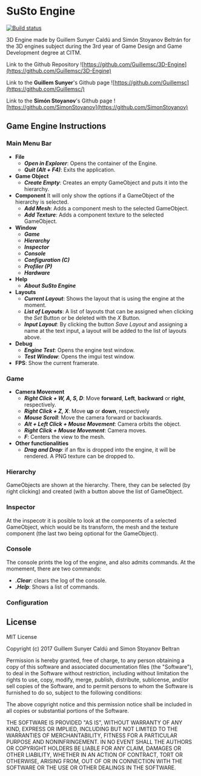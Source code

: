 # SuSto Engine
[![Build status](https://ci.appveyor.com/api/projects/status/m3lluga340u8kfuk/branch/master?svg=true)](https://ci.appveyor.com/project/Guillemsc/3d-engine/branch/master)

3D Engine made by Guillem Sunyer Caldú and Simón Stoyanov Beltrán for the 3D engines subject during the 3rd year of Game Design and Game Development degree at CITM.

Link to the Github Repository ![https://github.com/Guillemsc/3D-Engine](https://github.com/Guillemsc/3D-Engine)

Link to the **Guillem Sunyer**'s Github page ![https://github.com/Guillemsc](https://github.com/Guillemsc/)

Link to the **Simón Stoyanov**'s Github page ![https://github.com/SimonStoyanov](https://github.com/SimonStoyanov)


## Game Engine Instructions
### Main Menu Bar
* **File**
  * _**Open in Explorer**_: Opens the container of the Engine.
  * _**Quit (Alt + F4)**_: Exits the application.
* **Game Object**
  * _**Create Empty**_: Creates an empty GameObject and puts it into the hierarchy.
* **Component**
It will only show the options if a GameObject of the hierarchy is selected.
  * _**Add Mesh**_: Adds a component mesh to the selected GameObject.
  * _**Add Texture**_: Adds a component texture to the selected GameObject.
* **Window**
  * _**Game**_
  * _**Hierarchy**_
  * _**Inspector**_
  * _**Console**_
  * _**Configuration (C)**_
  * _**Profiler (P)**_
  * _**Hardware**_
* **Help**
  * _**About SuSto Engine**_
* **Layouts**
  * _**Current Layout**_: Shows the layout that is using the engine at the moment.
  * _**List of Layouts**_: A list of layouts that can be assigned when clicking the _Set_ Button or be deleted with the _X_ Button.
  * _**Input Layout**_: By clicking the button _Save Layout_ and assigning a name at the text input, a layout will be added to the list of layouts above.
* **Debug**
  * _**Engine Test**_: Opens the engine test window.
  * _**Test Window**_: Opens the imgui test window.
* **FPS**: Show the current framerate.

### Game
* **Camera Movement**
  * _**Right Click + W, A, S, D**_: Move **forward**, **Left**, **backward** or **right**, respectively.
  * _**Right Click + Z, X**_: Move **up** or **down**, respectively
  * _**Mouse Scroll**_: Move the camera forward or backwards.
  * _**Alt + Left Click + Mouse Movement**_: Camera orbits the object.
  * _**Right Click + Mouse Movement**_: Camera moves.
  * _**F**_: Centers the view to the mesh.
* **Other functionalities**
  * _**Drag and Drop**_: if an fbx is dropped into the engine, it will be rendered. A PNG texture can be dropped to.
 
### Hierarchy
GameObjects are shown at the hierarchy. There, they can be selected (by right clicking) and created (with a button above the list of GameObject.

### Inspector
At the inspecotr it is posible to look at the components of a selected GameObject, which would be its transform, the mesh and the texture component (the last two being optional for the GameObject).

### Console
The console prints the log of the engine, and also admits commands. At the momement, there are two commands:
* _**.Clear**_: clears the log of the console.
* _**.Help**_: Shows a list of commands.

### Configuration

## License
MIT License

Copyright (c) 2017 Guillem Sunyer Caldú and Simon Stoyanov Beltran

Permission is hereby granted, free of charge, to any person obtaining a copy
of this software and associated documentation files (the "Software"), to deal
in the Software without restriction, including without limitation the rights
to use, copy, modify, merge, publish, distribute, sublicense, and/or sell
copies of the Software, and to permit persons to whom the Software is
furnished to do so, subject to the following conditions:

The above copyright notice and this permission notice shall be included in all
copies or substantial portions of the Software.

THE SOFTWARE IS PROVIDED "AS IS", WITHOUT WARRANTY OF ANY KIND, EXPRESS OR
IMPLIED, INCLUDING BUT NOT LIMITED TO THE WARRANTIES OF MERCHANTABILITY,
FITNESS FOR A PARTICULAR PURPOSE AND NONINFRINGEMENT. IN NO EVENT SHALL THE
AUTHORS OR COPYRIGHT HOLDERS BE LIABLE FOR ANY CLAIM, DAMAGES OR OTHER
LIABILITY, WHETHER IN AN ACTION OF CONTRACT, TORT OR OTHERWISE, ARISING FROM,
OUT OF OR IN CONNECTION WITH THE SOFTWARE OR THE USE OR OTHER DEALINGS IN THE
SOFTWARE.
